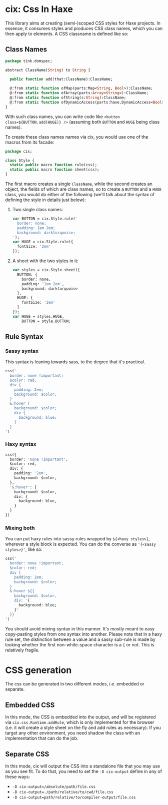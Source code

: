 # cix: Css In Haxe

This library aims at creating (semi-)scoped CSS styles for Haxe projects. In essence, it consumes styles and produces CSS class names, which you can then apply to elements. A CSS classname is defined like so:

## Class Names

```haxe
package tink.domspec;

abstract ClassName(String) to String {
  
  public function add(that:ClassName):ClassName;

  @:from static function ofMap(parts:Map<String, Bool>):ClassName;  
  @:from static function ofArray(parts:Array<String>):ClassName;
  @:from static function ofString(s:String):ClassName;
  @:from static function ofDynamicAccess(parts:haxe.DynamicAccess<Bool>):ClassName;
}
```

With such class names, you can write code like `<button class=${BUTTON.add(HUGE)} />` (assuming both `BUTTON` and `HUGE` being class names). 

To create these class names names via cix, you would use one of the macros from its facade:

```haxe
package cix;

class Style {
  static public macro function rule(css);
  static public macro function sheet(css);
}
```

The first macro creates a single `ClassName`, while the second creates an object, the fields of which are class names, so to create a `BUTTON` and a `HUGE` class, you would do either of the following (we'll talk about the syntax of defining the style in details just below):

1. Two single class names:

   ```haxe
   var BUTTON = cix.Style.rule('
     border: none;
     padding: 1em 2em;
     background: darkturquoise;
   ');
   var HUGE = cix.Style.rule({
     fontSize: '2em'
   });
   ```

2. A sheet with the two styles in it:

   ```haxe
   var styles = cix.Style.sheet({
     BUTTON: {
       border: none,
       padding: '1em 2em',
       background: darkturquoise
     },
     HUGE: {
       fontSize: '2em'
     }
   });
   var HUGE = styles.HUGE,
       BUTTON = style.BUTTON;
   ```

## Rule Syntax


### Sassy syntax

This syntax is leaning towards sass, to the degree that it's practical.

```haxe
css('
  border: none !important;
  $color: red;
  div {
    padding: 2em;
    background: $color;
  }  
  &:hover {
    background: $color;
    div {
      background: blue;
    }
  }
')
```

### Haxy syntax

```haxe
css({
  border: 'none !important',
  $color: red,
  div: {
    padding: '2em',
    background: $color,
  },
  '&:hover': {
    background: $color,
    div: {
      background: blue,
    }
  }
})
```

### Mixing both

You can put haxy rules into sassy rules wrapped by `${<haxy styles>}`, wherever a style block is expected. You can do the converse as `'{<sassy styles>}'`, like so:

```haxe
css('
  border: none !important;
  $color: red;
  div {
    padding: 2em;
    background: $color;
  }  
  &:hover ${{
    background: $color,
    div: '{
      background: blue;
    }'
  }}
')
```

You should avoid mixing syntax in this manner. It's mostly meant to easy copy-pasting styles from one syntax into another. Please note that in a haxy rule set, the distinction between a value and a sassy sub-rule is made by looking whether the first non-white-space character is a `{` or not. This is relatively fragile.

# CSS generation

The css can be generated in two different modes, i.e. embedded or separate.

## Embedded CSS

In this mode, the CSS is embedded into the output, and will be registered via `cix.css.Runtime.addRule`, which is only implemented for the browser (i.e. it will create a style sheet on the fly and add rules as necessary). If you target any other environment, you need shadow the class with an implementation that can do the job.

## Separate CSS

In this mode, cix will output the CSS into a standalone file that you may use as you see fit. To do that, you need to set the `-D cix-output` define in any of these ways:

- `-D cix-output=/absolute/path/file.css`
- `-D cix-output=./path/relative/to/cwd/file.css`
- `-D cix-output=path/relative/to/compiler-output/file.css`